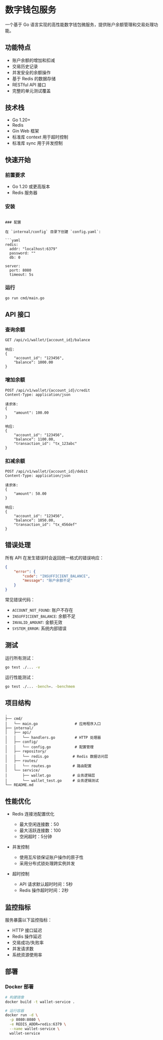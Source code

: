 # 数字钱包服务

一个基于 Go 语言实现的高性能数字钱包微服务，提供账户余额管理和交易处理功能。

## 功能特点

- 账户余额的增加和扣减
- 交易历史记录
- 并发安全的余额操作
- 基于 Redis 的数据存储
- RESTful API 接口
- 完整的单元测试覆盖

## 技术栈

- Go 1.20+
- Redis
- Gin Web 框架
- 标准库 context 用于超时控制
- 标准库 sync 用于并发控制

## 快速开始

### 前置要求

- Go 1.20 或更高版本
- Redis 服务器

### 安装

```

### 配置

在 `internal/config` 目录下创建 `config.yaml`:

```yaml
redis:
  addr: "localhost:6379"
  password: ""
  db: 0

server:
  port: 8080
  timeout: 5s
```

### 运行

```bash
go run cmd/main.go
```

## API 接口

### 查询余额

```http
GET /api/v1/wallet/{account_id}/balance

响应:
{
    "account_id": "123456",
    "balance": 1000.00
}
```

### 增加余额

```http
POST /api/v1/wallet/{account_id}/credit
Content-Type: application/json

请求体:
{
    "amount": 100.00
}

响应:
{
    "account_id": "123456",
    "balance": 1100.00,
    "transaction_id": "tx_123abc"
}
```

### 扣减余额

```http
POST /api/v1/wallet/{account_id}/debit
Content-Type: application/json

请求体:
{
    "amount": 50.00
}

响应:
{
    "account_id": "123456",
    "balance": 1050.00,
    "transaction_id": "tx_456def"
}
```

## 错误处理

所有 API 在发生错误时会返回统一格式的错误响应：

```json
{
    "error": {
        "code": "INSUFFICIENT_BALANCE",
        "message": "账户余额不足"
    }
}
```

常见错误代码：
- `ACCOUNT_NOT_FOUND`: 账户不存在
- `INSUFFICIENT_BALANCE`: 余额不足
- `INVALID_AMOUNT`: 金额无效
- `SYSTEM_ERROR`: 系统内部错误

## 测试

运行所有测试：

```bash
go test ./... -v
```

运行性能测试：

```bash
go test ./... -bench=. -benchmem
```

## 项目结构

```
.
├── cmd/
│   └── main.go                 # 应用程序入口
├── internal/
│   ├── api/
│   │   └── handlers.go         # HTTP 处理器
│   ├── config/
│   │   └── config.go           # 配置管理
│   ├── repository/
│   │   └── redis.go           # Redis 数据访问层
│   ├── routes/
│   │   └── routes.go          # 路由配置
│   └── service/
│       ├── wallet.go          # 业务逻辑层
│       └── wallet_test.go     # 业务逻辑测试
└── README.md
```

## 性能优化

- Redis 连接池配置优化
  - 最大空闲连接数：50
  - 最大活跃连接数：100
  - 空闲超时：5分钟

- 并发控制
  - 使用互斥锁保证账户操作的原子性
  - 采用分布式锁处理跨实例并发

- 超时控制
  - API 请求默认超时时间：5秒
  - Redis 操作超时时间：2秒

## 监控指标

服务暴露以下监控指标：

- HTTP 接口延迟
- Redis 操作延迟
- 交易成功/失败率
- 并发请求数
- 系统资源使用率

## 部署

### Docker 部署

```bash
# 构建镜像
docker build -t wallet-service .

# 运行容器
docker run -d \
  -p 8080:8080 \
  -e REDIS_ADDR=redis:6379 \
  --name wallet-service \
  wallet-service
```

 

 
